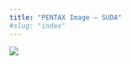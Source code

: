 ```yaml
---
title: "PENTAX Image – SUDA"
#slug: "index"
---
```


[![](/wp-content/2011/12/25-300x225.jpg)](/wp-content/2011/12/25.jpg)